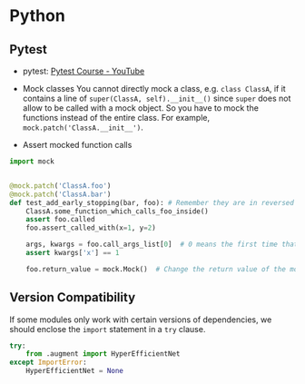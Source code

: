 # Python

## Pytest
* pytest: [Pytest Course - YouTube](https://www.youtube.com/playlist?list=PLJsmaNFr5mNqSeuNepT3IaMrgzRMm9lQR)
* Mock classes
You cannot directly mock a class, e.g. `class ClassA`, if it contains a line of `super(ClassA, self).__init__()` since `super` does not allow to be called with a mock object. So you have to mock the functions instead of the entire class. For example, `mock.patch('ClassA.__init__')`.

* Assert mocked function calls
```py
import mock


@mock.patch('ClassA.foo')
@mock.patch('ClassA.bar')
def test_add_early_stopping(bar, foo): # Remember they are in reversed order in args.
	ClassA.some_function_which_calls_foo_inside()
    assert foo.called
	foo.assert_called_with(x=1, y=2)

	args, kwargs = foo.call_args_list[0]  # 0 means the first time that foo is called. 1 means the second time.
	assert kwargs['x'] == 1

    foo.return_value = mock.Mock()  # Change the return value of the mock object.
```

## Version Compatibility

If some modules only work with certain versions of dependencies,
we should enclose the `import` statement in a `try` clause.

```python
try:
    from .augment import HyperEfficientNet
except ImportError:
    HyperEfficientNet = None
```
